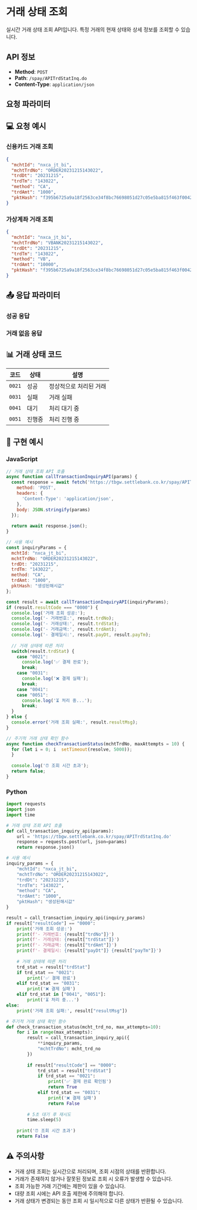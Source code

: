 # 거래 상태 조회

실시간 거래 상태 조회 API입니다. 특정 거래의 현재 상태와 상세 정보를 조회할 수 있습니다.

## API 정보

- **Method**: `POST`
- **Path**: `/spay/APITrdStatInq.do`
- **Content-Type**: `application/json`

## 요청 파라미터

















## 💻 요청 예시

### 신용카드 거래 조회

```json
{
  "mchtId": "nxca_jt_bi",
  "mchtTrdNo": "ORDER20231215143022",
  "trdDt": "20231215",
  "trdTm": "143022",
  "method": "CA",
  "trdAmt": "1000",
  "pktHash": "f395b6725a9a18f2563ce34f8bc76698051d27c05e5ba815f463f00429061c0c"
}
```

### 가상계좌 거래 조회

```json
{
  "mchtId": "nxca_jt_bi",
  "mchtTrdNo": "VBANK20231215143022",
  "trdDt": "20231215",
  "trdTm": "143022",
  "method": "VB",
  "trdAmt": "10000",
  "pktHash": "f395b6725a9a18f2563ce34f8bc76698051d27c05e5ba815f463f00429061c0c"
}
```

## 📤 응답 파라미터

### 성공 응답

















### 거래 없음 응답

















## 📊 거래 상태 코드

| 코드 | 상태 | 설명 |
|------|------|------|
| `0021` | 성공 | 정상적으로 처리된 거래 |
| `0031` | 실패 | 거래 실패 |
| `0041` | 대기 | 처리 대기 중 |
| `0051` | 진행중 | 처리 진행 중 |

## 🔧 구현 예시

### JavaScript

```javascript
// 거래 상태 조회 API 호출
async function callTransactionInquiryAPI(params) {
  const response = await fetch('https://tbgw.settlebank.co.kr/spay/APITrdStatInq.do', {
    method: 'POST',
    headers: {
      'Content-Type': 'application/json',
    },
    body: JSON.stringify(params)
  });
  
  return await response.json();
}

// 사용 예시
const inquiryParams = {
  mchtId: "nxca_jt_bi",
  mchtTrdNo: "ORDER20231215143022",
  trdDt: "20231215",
  trdTm: "143022",
  method: "CA",
  trdAmt: "1000",
  pktHash: "생성된해시값"
};

const result = await callTransactionInquiryAPI(inquiryParams);
if (result.resultCode === "0000") {
  console.log('거래 조회 성공:');
  console.log('- 거래번호:', result.trdNo);
  console.log('- 거래상태:', result.trdStat);
  console.log('- 거래금액:', result.trdAmt);
  console.log('- 결제일시:', result.payDt, result.payTm);
  
  // 거래 상태에 따른 처리
  switch(result.trdStat) {
    case "0021":
      console.log('✅ 결제 완료');
      break;
    case "0031":
      console.log('❌ 결제 실패');
      break;
    case "0041":
    case "0051":
      console.log('⏳ 처리 중...');
      break;
  }
} else {
  console.error('거래 조회 실패:', result.resultMsg);
}

// 주기적 거래 상태 확인 함수
async function checkTransactionStatus(mchtTrdNo, maxAttempts = 10) {
  for (let i = 0; i  setTimeout(resolve, 5000));
  }
  
  console.log('⏰ 조회 시간 초과');
  return false;
}
```

### Python

```python
import requests
import json
import time

# 거래 상태 조회 API 호출
def call_transaction_inquiry_api(params):
    url = 'https://tbgw.settlebank.co.kr/spay/APITrdStatInq.do'
    response = requests.post(url, json=params)
    return response.json()

# 사용 예시
inquiry_params = {
    "mchtId": "nxca_jt_bi",
    "mchtTrdNo": "ORDER20231215143022",
    "trdDt": "20231215",
    "trdTm": "143022",
    "method": "CA",
    "trdAmt": "1000",
    "pktHash": "생성된해시값"
}

result = call_transaction_inquiry_api(inquiry_params)
if result["resultCode"] == "0000":
    print('거래 조회 성공:')
    print(f'- 거래번호: {result["trdNo"]}')
    print(f'- 거래상태: {result["trdStat"]}')
    print(f'- 거래금액: {result["trdAmt"]}')
    print(f'- 결제일시: {result["payDt"]} {result["payTm"]}')
    
    # 거래 상태에 따른 처리
    trd_stat = result["trdStat"]
    if trd_stat == "0021":
        print('✅ 결제 완료')
    elif trd_stat == "0031":
        print('❌ 결제 실패')
    elif trd_stat in ["0041", "0051"]:
        print('⏳ 처리 중...')
else:
    print('거래 조회 실패:', result["resultMsg"])

# 주기적 거래 상태 확인 함수
def check_transaction_status(mcht_trd_no, max_attempts=10):
    for i in range(max_attempts):
        result = call_transaction_inquiry_api({
            **inquiry_params,
            "mchtTrdNo": mcht_trd_no
        })
        
        if result["resultCode"] == "0000":
            trd_stat = result["trdStat"]
            if trd_stat == "0021":
                print('✅ 결제 완료 확인됨')
                return True
            elif trd_stat == "0031":
                print('❌ 결제 실패')
                return False
        
        # 5초 대기 후 재시도
        time.sleep(5)
    
    print('⏰ 조회 시간 초과')
    return False
```

## ⚠️ 주의사항

- 거래 상태 조회는 실시간으로 처리되며, 조회 시점의 상태를 반환합니다.
- 거래가 존재하지 않거나 잘못된 정보로 조회 시 오류가 발생할 수 있습니다.
- 조회 가능한 거래 기간에는 제한이 있을 수 있습니다.
- 대량 조회 시에는 API 호출 제한에 주의해야 합니다.
- 거래 상태가 변경되는 동안 조회 시 일시적으로 다른 상태가 반환될 수 있습니다.

